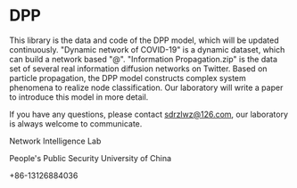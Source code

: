 # DPP
This library is the data and code of the DPP model, which will be updated continuously.
"Dynamic network of COVID-19" is a dynamic dataset, which can build a network based "@".
"Information Propagation.zip" is the data set of several real information diffusion networks on Twitter.
Based on particle propagation, the DPP model constructs complex system phenomena to realize node classification. Our laboratory will write a paper to introduce this model in more detail.

If you have any questions, please contact sdrzlwz@126.com, our laboratory is always welcome to communicate.


Network Intelligence Lab

People's Public Security University of China

+86-13126884036
